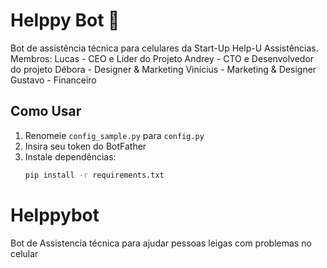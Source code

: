 
# Helppy Bot 🤖  
Bot de assistência técnica para celulares da Start-Up Help-U Assistências.  
Membros:
Lucas - CEO e Líder do Projeto
Andrey - CTO e Desenvolvedor do projeto 
Débora - Designer & Marketing
Vinícius - Marketing & Designer
Gustavo - Financeiro



## Como Usar  
1. Renomeie `config_sample.py` para `config.py`  
2. Insira seu token do BotFather  
3. Instale dependências:  
   ```bash
   pip install -r requirements.txt

# Helppybot
Bot de Assistencia técnica para ajudar pessoas leigas com problemas no celular


